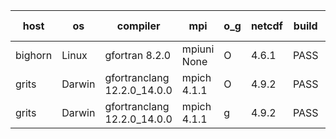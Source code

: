 

| host     | os       | compiler                              | mpi                      | o_g        | netcdf        | build       | u_pass          | u_fail          | s_pass            | s_fail            | e_pass             | e_fail             | nuopc_pass       | nuopc_fail       | artifacts link          |
|----------|----------|---------------------------------------|--------------------------|------------|---------------|-------------|-----------------|-----------------|-------------------|-------------------|--------------------|--------------------|------------------|------------------|-------------------------|
| bighorn | Linux | gfortran 8.2.0 | mpiuni None  | O | 4.6.1  | PASS | 12423 | 0 | 8 | 0 | 44 | 0 | None | None | <a href="https://github.com/esmf-org/esmf-test-artifacts/tree/f63de1a85d3e111a1bc4171b30a4115960cd5c31/develop/gfortran/8.2.0/O/mpiuni/None" target="_blank">f63de1a</a> | 
| grits | Darwin | gfortranclang 12.2.0_14.0.0 | mpich 4.1.1  | O | 4.9.2  | PASS | 14066 | 1 | 48 | 1 | 81 | 0 | 49 | 4 | <a href="https://github.com/esmf-org/esmf-test-artifacts/tree/2e27443683361ff6aedec562fe8ffbf5787beae7/develop/gfortranclang/12.2.0_14.0.0/O/mpich/4.1.1" target="_blank">2e27443</a> | 
| grits | Darwin | gfortranclang 12.2.0_14.0.0 | mpich 4.1.1  | g | 4.9.2  | PASS | None | None | None | None | None | None | None | None | <a href="https://github.com/esmf-org/esmf-test-artifacts/tree/55513f21407223494d01a68a4e306d7627659669/develop/gfortranclang/12.2.0_14.0.0/g/mpich/4.1.1" target="_blank">55513f2</a> | 
